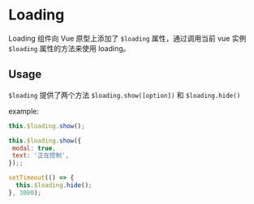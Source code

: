 # Loading

Loading 组件向 Vue 原型上添加了 `$loading` 属性，通过调用当前 vue 实例 `$loading` 属性的方法来使用 loading。

## Usage

`$loading` 提供了两个方法 `$loading.show([option])` 和 `$loading.hide()`


example:
```js
this.$loading.show();

this.$loading.show({
 modal: true,
 text: '正在控制',
});;

setTimeout(() => {
  this.$loading.hide();
}, 3000);
```
